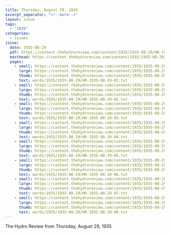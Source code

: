 ```yaml
---
title: Thursday, August 29, 1935
excerpt_separator: "<!--more-->"
layout: issue
tags:
  - "1935"
categories:
  - issues
issue:
  date: 1935-08-29
  pdf: https://content.thehydroreview.com/content/1935/1935-08-29/HR-1935-08-29.pdf
  masthead: https://content.thehydroreview.com/content/1935/1935-08-29/masthead/HR-1935-08-29.jpg
  pages:
    - small: https://content.thehydroreview.com/content/1935/1935-08-29/small/HR-1935-08-29-01.jpg
      large: https://content.thehydroreview.com/content/1935/1935-08-29/large/HR-1935-08-29-01.jpg
      thumb: https://content.thehydroreview.com/content/1935/1935-08-29/thumbnails/HR-1935-08-29-01.jpg
      text: words/1935/1935-08-29/HR-1935-08-29-01.txt
    - small: https://content.thehydroreview.com/content/1935/1935-08-29/small/HR-1935-08-29-02.jpg
      large: https://content.thehydroreview.com/content/1935/1935-08-29/large/HR-1935-08-29-02.jpg
      thumb: https://content.thehydroreview.com/content/1935/1935-08-29/thumbnails/HR-1935-08-29-02.jpg
      text: words/1935/1935-08-29/HR-1935-08-29-02.txt
    - small: https://content.thehydroreview.com/content/1935/1935-08-29/small/HR-1935-08-29-03.jpg
      large: https://content.thehydroreview.com/content/1935/1935-08-29/large/HR-1935-08-29-03.jpg
      thumb: https://content.thehydroreview.com/content/1935/1935-08-29/thumbnails/HR-1935-08-29-03.jpg
      text: words/1935/1935-08-29/HR-1935-08-29-03.txt
    - small: https://content.thehydroreview.com/content/1935/1935-08-29/small/HR-1935-08-29-04.jpg
      large: https://content.thehydroreview.com/content/1935/1935-08-29/large/HR-1935-08-29-04.jpg
      thumb: https://content.thehydroreview.com/content/1935/1935-08-29/thumbnails/HR-1935-08-29-04.jpg
      text: words/1935/1935-08-29/HR-1935-08-29-04.txt
    - small: https://content.thehydroreview.com/content/1935/1935-08-29/small/HR-1935-08-29-05.jpg
      large: https://content.thehydroreview.com/content/1935/1935-08-29/large/HR-1935-08-29-05.jpg
      thumb: https://content.thehydroreview.com/content/1935/1935-08-29/thumbnails/HR-1935-08-29-05.jpg
      text: words/1935/1935-08-29/HR-1935-08-29-05.txt
    - small: https://content.thehydroreview.com/content/1935/1935-08-29/small/HR-1935-08-29-06.jpg
      large: https://content.thehydroreview.com/content/1935/1935-08-29/large/HR-1935-08-29-06.jpg
      thumb: https://content.thehydroreview.com/content/1935/1935-08-29/thumbnails/HR-1935-08-29-06.jpg
      text: words/1935/1935-08-29/HR-1935-08-29-06.txt
    - small: https://content.thehydroreview.com/content/1935/1935-08-29/small/HR-1935-08-29-07.jpg
      large: https://content.thehydroreview.com/content/1935/1935-08-29/large/HR-1935-08-29-07.jpg
      thumb: https://content.thehydroreview.com/content/1935/1935-08-29/thumbnails/HR-1935-08-29-07.jpg
      text: words/1935/1935-08-29/HR-1935-08-29-07.txt
    - small: https://content.thehydroreview.com/content/1935/1935-08-29/small/HR-1935-08-29-08.jpg
      large: https://content.thehydroreview.com/content/1935/1935-08-29/large/HR-1935-08-29-08.jpg
      thumb: https://content.thehydroreview.com/content/1935/1935-08-29/thumbnails/HR-1935-08-29-08.jpg
      text: words/1935/1935-08-29/HR-1935-08-29-08.txt
---
```


The Hydro Review from Thursday, August 29, 1935

<!--more-->

